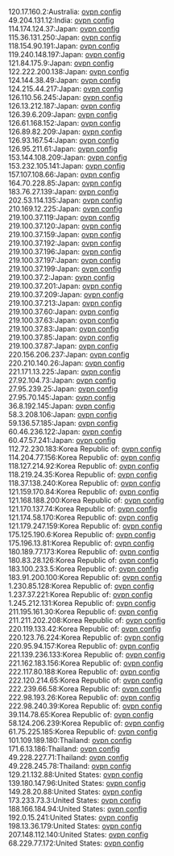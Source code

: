 120.17.160.2:Australia: [ovpn config](vpn/120_17_160_2.ovpn)  
49.204.131.12:India: [ovpn config](vpn/49_204_131_12.ovpn)  
114.174.124.37:Japan: [ovpn config](vpn/114_174_124_37.ovpn)  
115.36.131.250:Japan: [ovpn config](vpn/115_36_131_250.ovpn)  
118.154.90.191:Japan: [ovpn config](vpn/118_154_90_191.ovpn)  
119.240.148.197:Japan: [ovpn config](vpn/119_240_148_197.ovpn)  
121.84.175.9:Japan: [ovpn config](vpn/121_84_175_9.ovpn)  
122.222.200.138:Japan: [ovpn config](vpn/122_222_200_138.ovpn)  
124.144.38.49:Japan: [ovpn config](vpn/124_144_38_49.ovpn)  
124.215.44.217:Japan: [ovpn config](vpn/124_215_44_217.ovpn)  
126.110.56.245:Japan: [ovpn config](vpn/126_110_56_245.ovpn)  
126.13.212.187:Japan: [ovpn config](vpn/126_13_212_187.ovpn)  
126.39.6.209:Japan: [ovpn config](vpn/126_39_6_209.ovpn)  
126.61.168.152:Japan: [ovpn config](vpn/126_61_168_152.ovpn)  
126.89.82.209:Japan: [ovpn config](vpn/126_89_82_209.ovpn)  
126.93.167.54:Japan: [ovpn config](vpn/126_93_167_54.ovpn)  
126.95.211.61:Japan: [ovpn config](vpn/126_95_211_61.ovpn)  
153.144.108.209:Japan: [ovpn config](vpn/153_144_108_209.ovpn)  
153.232.105.141:Japan: [ovpn config](vpn/153_232_105_141.ovpn)  
157.107.108.66:Japan: [ovpn config](vpn/157_107_108_66.ovpn)  
164.70.228.85:Japan: [ovpn config](vpn/164_70_228_85.ovpn)  
183.76.27.139:Japan: [ovpn config](vpn/183_76_27_139.ovpn)  
202.53.114.135:Japan: [ovpn config](vpn/202_53_114_135.ovpn)  
210.169.12.225:Japan: [ovpn config](vpn/210_169_12_225.ovpn)  
219.100.37.119:Japan: [ovpn config](vpn/219_100_37_119.ovpn)  
219.100.37.120:Japan: [ovpn config](vpn/219_100_37_120.ovpn)  
219.100.37.159:Japan: [ovpn config](vpn/219_100_37_159.ovpn)  
219.100.37.192:Japan: [ovpn config](vpn/219_100_37_192.ovpn)  
219.100.37.196:Japan: [ovpn config](vpn/219_100_37_196.ovpn)  
219.100.37.197:Japan: [ovpn config](vpn/219_100_37_197.ovpn)  
219.100.37.199:Japan: [ovpn config](vpn/219_100_37_199.ovpn)  
219.100.37.2:Japan: [ovpn config](vpn/219_100_37_2.ovpn)  
219.100.37.201:Japan: [ovpn config](vpn/219_100_37_201.ovpn)  
219.100.37.209:Japan: [ovpn config](vpn/219_100_37_209.ovpn)  
219.100.37.213:Japan: [ovpn config](vpn/219_100_37_213.ovpn)  
219.100.37.60:Japan: [ovpn config](vpn/219_100_37_60.ovpn)  
219.100.37.63:Japan: [ovpn config](vpn/219_100_37_63.ovpn)  
219.100.37.83:Japan: [ovpn config](vpn/219_100_37_83.ovpn)  
219.100.37.85:Japan: [ovpn config](vpn/219_100_37_85.ovpn)  
219.100.37.87:Japan: [ovpn config](vpn/219_100_37_87.ovpn)  
220.156.206.237:Japan: [ovpn config](vpn/220_156_206_237.ovpn)  
220.210.140.26:Japan: [ovpn config](vpn/220_210_140_26.ovpn)  
221.171.13.225:Japan: [ovpn config](vpn/221_171_13_225.ovpn)  
27.92.104.73:Japan: [ovpn config](vpn/27_92_104_73.ovpn)  
27.95.239.25:Japan: [ovpn config](vpn/27_95_239_25.ovpn)  
27.95.70.145:Japan: [ovpn config](vpn/27_95_70_145.ovpn)  
36.8.192.145:Japan: [ovpn config](vpn/36_8_192_145.ovpn)  
58.3.208.106:Japan: [ovpn config](vpn/58_3_208_106.ovpn)  
59.136.57.185:Japan: [ovpn config](vpn/59_136_57_185.ovpn)  
60.46.236.122:Japan: [ovpn config](vpn/60_46_236_122.ovpn)  
60.47.57.241:Japan: [ovpn config](vpn/60_47_57_241.ovpn)  
112.72.230.183:Korea Republic of: [ovpn config](vpn/112_72_230_183.ovpn)  
114.204.77.156:Korea Republic of: [ovpn config](vpn/114_204_77_156.ovpn)  
118.127.214.92:Korea Republic of: [ovpn config](vpn/118_127_214_92.ovpn)  
118.219.24.35:Korea Republic of: [ovpn config](vpn/118_219_24_35.ovpn)  
118.37.138.240:Korea Republic of: [ovpn config](vpn/118_37_138_240.ovpn)  
121.159.170.84:Korea Republic of: [ovpn config](vpn/121_159_170_84.ovpn)  
121.168.188.200:Korea Republic of: [ovpn config](vpn/121_168_188_200.ovpn)  
121.170.137.74:Korea Republic of: [ovpn config](vpn/121_170_137_74.ovpn)  
121.174.58.170:Korea Republic of: [ovpn config](vpn/121_174_58_170.ovpn)  
121.179.247.159:Korea Republic of: [ovpn config](vpn/121_179_247_159.ovpn)  
175.125.190.6:Korea Republic of: [ovpn config](vpn/175_125_190_6.ovpn)  
175.196.13.81:Korea Republic of: [ovpn config](vpn/175_196_13_81.ovpn)  
180.189.77.173:Korea Republic of: [ovpn config](vpn/180_189_77_173.ovpn)  
180.83.28.126:Korea Republic of: [ovpn config](vpn/180_83_28_126.ovpn)  
183.100.233.5:Korea Republic of: [ovpn config](vpn/183_100_233_5.ovpn)  
183.91.200.100:Korea Republic of: [ovpn config](vpn/183_91_200_100.ovpn)  
1.230.85.128:Korea Republic of: [ovpn config](vpn/1_230_85_128.ovpn)  
1.237.37.221:Korea Republic of: [ovpn config](vpn/1_237_37_221.ovpn)  
1.245.212.131:Korea Republic of: [ovpn config](vpn/1_245_212_131.ovpn)  
211.195.161.30:Korea Republic of: [ovpn config](vpn/211_195_161_30.ovpn)  
211.211.202.208:Korea Republic of: [ovpn config](vpn/211_211_202_208.ovpn)  
220.119.133.42:Korea Republic of: [ovpn config](vpn/220_119_133_42.ovpn)  
220.123.76.224:Korea Republic of: [ovpn config](vpn/220_123_76_224.ovpn)  
220.95.94.157:Korea Republic of: [ovpn config](vpn/220_95_94_157.ovpn)  
221.139.236.133:Korea Republic of: [ovpn config](vpn/221_139_236_133.ovpn)  
221.162.183.156:Korea Republic of: [ovpn config](vpn/221_162_183_156.ovpn)  
222.117.80.188:Korea Republic of: [ovpn config](vpn/222_117_80_188.ovpn)  
222.120.214.65:Korea Republic of: [ovpn config](vpn/222_120_214_65.ovpn)  
222.239.66.58:Korea Republic of: [ovpn config](vpn/222_239_66_58.ovpn)  
222.98.193.26:Korea Republic of: [ovpn config](vpn/222_98_193_26.ovpn)  
222.98.240.39:Korea Republic of: [ovpn config](vpn/222_98_240_39.ovpn)  
39.114.78.65:Korea Republic of: [ovpn config](vpn/39_114_78_65.ovpn)  
58.124.206.239:Korea Republic of: [ovpn config](vpn/58_124_206_239.ovpn)  
61.75.225.185:Korea Republic of: [ovpn config](vpn/61_75_225_185.ovpn)  
101.109.189.180:Thailand: [ovpn config](vpn/101_109_189_180.ovpn)  
171.6.13.186:Thailand: [ovpn config](vpn/171_6_13_186.ovpn)  
49.228.227.71:Thailand: [ovpn config](vpn/49_228_227_71.ovpn)  
49.228.245.78:Thailand: [ovpn config](vpn/49_228_245_78.ovpn)  
129.21.132.88:United States: [ovpn config](vpn/129_21_132_88.ovpn)  
139.180.147.96:United States: [ovpn config](vpn/139_180_147_96.ovpn)  
149.28.20.88:United States: [ovpn config](vpn/149_28_20_88.ovpn)  
173.233.73.3:United States: [ovpn config](vpn/173_233_73_3.ovpn)  
188.166.184.94:United States: [ovpn config](vpn/188_166_184_94.ovpn)  
192.0.15.241:United States: [ovpn config](vpn/192_0_15_241.ovpn)  
198.13.36.179:United States: [ovpn config](vpn/198_13_36_179.ovpn)  
207.148.112.140:United States: [ovpn config](vpn/207_148_112_140.ovpn)  
68.229.77.172:United States: [ovpn config](vpn/68_229_77_172.ovpn)  
